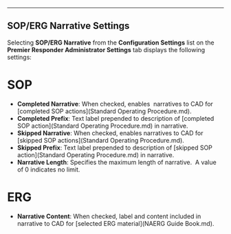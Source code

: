   --------------------------------
  **SOP/ERG Narrative Settings**
  --------------------------------

Selecting **SOP/ERG Narrative** from the **Configuration Settings** list
on the **Premier Responder Administrator Settings** tab displays the
following settings:

# SOP

-   **Completed Narrative**: When checked, enables  narratives to CAD
    for [completed SOP actions](Standard Operating Procedure.md).
-   **Completed Prefix**: Text label prepended to description of
    [completed SOP action](Standard Operating Procedure.md) in
    narrative.
-   **Skipped Narrative**: When checked, enables narratives to CAD for
    [skipped SOP actions](Standard Operating Procedure.md).
-   **Skipped Prefix**: Text label prepended to description of [skipped
    SOP action](Standard Operating Procedure.md) in narrative.
-   **Narrative Length**: Specifies the maximum length of narrative.  A
    value of 0 indicates no limit.

# ERG

-   **Narrative Content**: When checked, label and content included in
    narrative to CAD for [selected ERG
    material](NAERG Guide Book.md).

<figure><img src=".gitbook/assets/SOP-ERG Narrative Settings_files/image001.png" alt=""><figcaption></figcaption></figure> 
